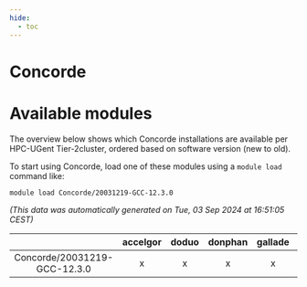 ```yaml
---
hide:
  - toc
---
```


Concorde
========

# Available modules


The overview below shows which Concorde installations are available per HPC-UGent Tier-2cluster, ordered based on software version (new to old).

To start using Concorde, load one of these modules using a `module load` command like:

```shell
module load Concorde/20031219-GCC-12.3.0
```

*(This data was automatically generated on Tue, 03 Sep 2024 at 16:51:05 CEST)*  

| |accelgor|doduo|donphan|gallade|joltik|shinx|skitty|
| :---: | :---: | :---: | :---: | :---: | :---: | :---: | :---: |
|Concorde/20031219-GCC-12.3.0|x|x|x|x|x|-|x|
